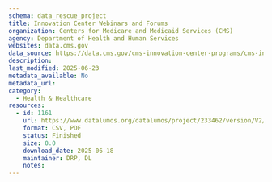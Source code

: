 ```yaml
---
schema: data_rescue_project 
title: Innovation Center Webinars and Forums
organization: Centers for Medicare and Medicaid Services (CMS)
agency: Department of Health and Human Services
websites: data.cms.gov
data_source: https://data.cms.gov/cms-innovation-center-programs/cms-innovation-models-overview/innovation-center-webinars-and-forums
description: 
last_modified: 2025-06-23
metadata_available: No
metadata_url: 
category:
  - Health & Healthcare 
resources:
  - id: 1161
    url: https://www.datalumos.org/datalumos/project/233462/version/V2/view
    format: CSV, PDF
    status: Finished
    size: 0.0
    download_date: 2025-06-18
    maintainer: DRP, DL
    notes: 
---
```


